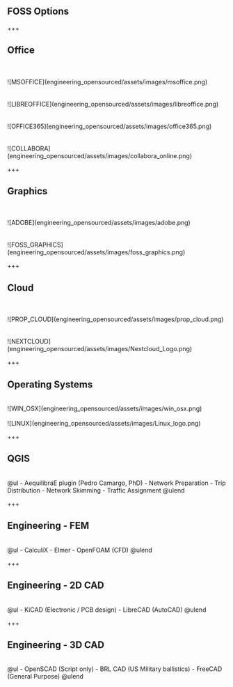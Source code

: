 [/]: # "what_open_source_engineering"

## FOSS Options

+++

## Office

<div class="left-50">
<br><br>
![MSOFFICE](engineering_opensourced/assets/images/msoffice.png)
</div>

<div class="right-50">
<br><br>
![LIBREOFFICE](engineering_opensourced/assets/images/libreoffice.png)
</div>

<div class="left-50">
<br><br>
![OFFICE365](engineering_opensourced/assets/images/office365.png)
</div>

<div class="right-50">
<br><br>
![COLLABORA](engineering_opensourced/assets/images/collabora_online.png)
</div>

+++

## Graphics

<div class="left-50">
<br><br>
![ADOBE](engineering_opensourced/assets/images/adobe.png)
</div>

<div class="right-50">
<br><br>
![FOSS_GRAPHICS](engineering_opensourced/assets/images/foss_graphics.png)
</div>

+++

## Cloud

<div class="left-50">
<br><br>
![PROP_CLOUD](engineering_opensourced/assets/images/prop_cloud.png)
</div>

<div class="right-50">
<br><br>
![NEXTCLOUD](engineering_opensourced/assets/images/Nextcloud_Logo.png)
</div>

+++

## Operating Systems

<div class="left-50">
<br>
![WIN_OSX](engineering_opensourced/assets/images/win_osx.png)
</div>

<div class="right-50">
<br>
![LINUX](engineering_opensourced/assets/images/Linux_logo.png)
</div>

+++

## QGIS
<br>
@ul
- AequilibraE plugin (Pedro Camargo, PhD)
- Network Preparation
- Trip Distribution
- Network Skimming
- Traffic Assignment
@ulend

+++

## Engineering - FEM
<br>
@ul
 - CalculiX
 - Elmer
 - OpenFOAM (CFD)
@ulend

+++

## Engineering - 2D CAD
<br>
@ul
 - KiCAD (Electronic / PCB design)
 - LibreCAD (AutoCAD)
@ulend

+++

## Engineering - 3D CAD
<br>
@ul
 - OpenSCAD (Script only)
 - BRL CAD (US Military ballistics)
 - FreeCAD (General Purpose)
@ulend
